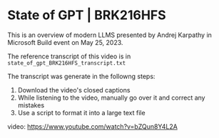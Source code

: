 # State of GPT | BRK216HFS
This is an overview of modern LLMS presented by Andrej Karpathy in Microsoft Build event on May 25, 2023.

The reference transcript of this video is in `state_of_gpt_BRK216HFS_transcript.txt`

The transcript was generate in the followng steps:

1. Download the video's closed captions
2. While listening to the video, manually go over it and correct any mistakes
3. Use a script to format it into a large text file

video: 
https://www.youtube.com/watch?v=bZQun8Y4L2A
